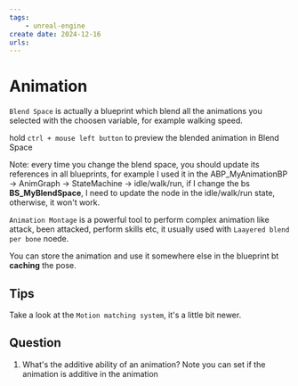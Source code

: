 ```yaml
---
tags:
    - unreal-engine
create date: 2024-12-16
urls:
---
```


# Animation

`Blend Space` is actually a blueprint which blend all the animations you selected with the choosen variable, for example walking speed.

hold `ctrl + mouse left button` to preview the blended animation in Blend Space

Note: every time you change the blend space, you should update its references in all blueprints, for example I used it in the ABP_MyAnimationBP -> AnimGraph -> StateMachine -> idle/walk/run, if I change the bs **BS_MyBlendSpace**, I need to update the node in the idle/walk/run state, otherwise, it won't work.

`Animation Montage` is a powerful tool to perform complex animation like attack, been attacked, perform skills etc, it usually used with `Laayered blend per bone` noede.

You can store the animation and use it somewhere else in the blueprint bt **caching** the pose.

## Tips

Take a look at the `Motion matching system`, it's a little bit newer.


## Question

1. What's the additive ability of an animation? Note you can set if the animation is additive in the animation
